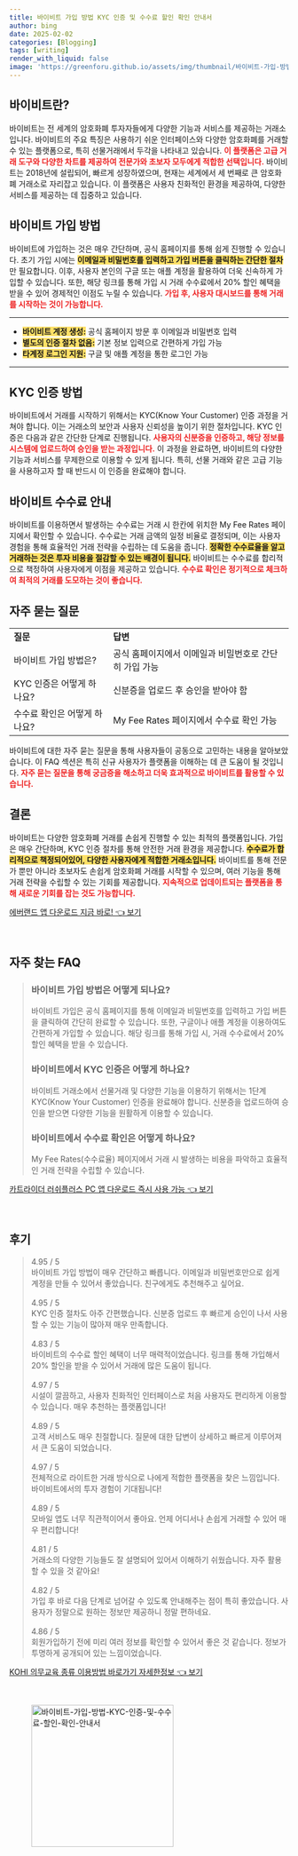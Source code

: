 ```yaml
---
title: 바이비트 가입 방법 KYC 인증 및 수수료 할인 확인 안내서
author: bing
date: 2025-02-02
categories: [Blogging]
tags: [writing]
render_with_liquid: false
image: 'https://greenforu.github.io/assets/img/thumbnail/바이비트-가입-방법-KYC-인증-및-수수료-할인-확인-안내서.webp'
---
```



<h2 id='바이비트란'>바이비트란?</h2>

<p>바이비트는 전 세계의 암호화폐 투자자들에게 다양한 기능과 서비스를 제공하는 거래소입니다. 바이비트의 주요 특징은 사용하기 쉬운 인터페이스와 다양한 암호화폐를 거래할 수 있는 플랫폼으로, 특히 선물거래에서 두각을 나타내고 있습니다. <b><span style="color: #ee2323;">이 플랫폼은 고급 거래 도구와 다양한 차트를 제공하여 전문가와 초보자 모두에게 적합한 선택입니다.</span></b> 바이비트는 2018년에 설립되어, 빠르게 성장하였으며, 현재는 세계에서 세 번째로 큰 암호화폐 거래소로 자리잡고 있습니다. 이 플랫폼은 사용자 친화적인 환경을 제공하여, 다양한 서비스를 제공하는 데 집중하고 있습니다.</p>

<h2 id='바이비트 가입 방법'>바이비트 가입 방법</h2>

<p>바이비트에 가입하는 것은 매우 간단하며, 공식 홈페이지를 통해 쉽게 진행할 수 있습니다. 초기 가입 시에는 <b><span style="background-color: #ffe066;">이메일과 비밀번호를 입력하고 가입 버튼을 클릭하는 간단한 절차</span></b>만 필요합니다. 이후, 사용자 본인의 구글 또는 애플 계정을 활용하여 더욱 신속하게 가입할 수 있습니다. 또한, 해당 링크를 통해 가입 시 거래 수수료에서 20% 할인 혜택을 받을 수 있어 경제적인 이점도 누릴 수 있습니다. <b><span style="color: #ee2323;">가입 후, 사용자 대시보드를 통해 거래를 시작하는 것이 가능합니다.</span></b></p>

<hr />

<ul>
    <li><b><span style="background-color: #ffe066;">바이비트 계정 생성:</span></b> 공식 홈페이지 방문 후 이메일과 비밀번호 입력</li>
    <li><b><span style="background-color: #ffe066;">별도의 인증 절차 없음:</span></b> 기본 정보 입력으로 간편하게 가입 가능</li>
    <li><b><span style="background-color: #ffe066;">타계정 로그인 지원:</span></b> 구글 및 애플 계정을 통한 로그인 가능</li>
</ul>

<hr />

<h2 id='KYC 인증 방법'>KYC 인증 방법</h2>

<p>바이비트에서 거래를 시작하기 위해서는 KYC(Know Your Customer) 인증 과정을 거쳐야 합니다. 이는 거래소의 보안과 사용자 신뢰성을 높이기 위한 절차입니다. KYC 인증은 다음과 같은 간단한 단계로 진행됩니다. <b><span style="color: #ee2323;">사용자의 신분증을 인증하고, 해당 정보를 시스템에 업로드하여 승인을 받는 과정입니다.</span></b> 이 과정을 완료하면, 바이비트의 다양한 기능과 서비스를 무제한으로 이용할 수 있게 됩니다. 특히, 선물 거래와 같은 고급 기능을 사용하고자 할 때 반드시 이 인증을 완료해야 합니다.</p>

<h2 id='바이비트 수수료 안내'>바이비트 수수료 안내</h2>

<p>바이비트를 이용하면서 발생하는 수수료는 거래 시 한칸에 위치한 My Fee Rates 페이지에서 확인할 수 있습니다. 수수료는 거래 금액의 일정 비율로 결정되며, 이는 사용자 경험을 통해 효율적인 거래 전략을 수립하는 데 도움을 줍니다. <b><span style="background-color: #ffe066;">정확한 수수료율을 알고 거래하는 것은 투자 비용을 절감할 수 있는 배경이 됩니다.</span></b> 바이비트는 수수료를 합리적으로 책정하여 사용자에게 이점을 제공하고 있습니다. <b><span style="color: #ee2323;">수수료 확인은 정기적으로 체크하여 최적의 거래를 도모하는 것이 좋습니다.</span></b></p>

<h2 id='자주 묻는 질문'>자주 묻는 질문</h2>

<table>
    <tr>
        <td><b>질문</b></td>
        <td><b>답변</b></td>
    </tr>
    <tr>
        <td>바이비트 가입 방법은?</td>
        <td>공식 홈페이지에서 이메일과 비밀번호로 간단히 가입 가능</td>
    </tr>
    <tr>
        <td>KYC 인증은 어떻게 하나요?</td>
        <td>신분증을 업로드 후 승인을 받아야 함</td>
    </tr>
    <tr>
        <td>수수료 확인은 어떻게 하나요?</td>
        <td>My Fee Rates 페이지에서 수수료 확인 가능</td>
    </tr>
</table>

<p>바이비트에 대한 자주 묻는 질문을 통해 사용자들이 공동으로 고민하는 내용을 알아보았습니다. 이 FAQ 섹션은 특히 신규 사용자가 플랫폼을 이해하는 데 큰 도움이 될 것입니다. <b><span style="color: #ee2323;">자주 묻는 질문을 통해 궁금증을 해소하고 더욱 효과적으로 바이비트를 활용할 수 있습니다.</span></b></p>

<h2 id='결론'>결론</h2>

<p>바이비트는 다양한 암호화폐 거래를 손쉽게 진행할 수 있는 최적의 플랫폼입니다. 가입은 매우 간단하며, KYC 인증 절차를 통해 안전한 거래 환경을 제공합니다. <b><span style="background-color: #ffe066;">수수료가 합리적으로 책정되어있어, 다양한 사용자에게 적합한 거래소입니다.</span></b> 바이비트를 통해 전문가 뿐만 아니라 초보자도 손쉽게 암호화폐 거래를 시작할 수 있으며, 여러 기능을 통해 거래 전략을 수립할 수 있는 기회를 제공합니다. <b><span style="color: #ee2323;">지속적으로 업데이트되는 플랫폼을 통해 새로운 기회를 잡는 것도 가능합니다.</span></b></p>


<p><a class="click-button" title="에버랜드 앱 다운로드 지금 바로!" href="https://greenforu.github.io/posts/%EC%97%90%EB%B2%84%EB%9E%9C%EB%93%9C-%EC%95%B1-%EB%8B%A4%EC%9A%B4%EB%A1%9C%EB%93%9C-%EC%A7%80%EA%B8%88-%EB%B0%94%EB%A1%9C!/" rel="dofollow">에버랜드 앱 다운로드 지금 바로! 👈 보기</a></p><br>
<h2 id='자주_찾는_FAQ'>자주 찾는 FAQ</h2>
<div itemscope="" itemtype="https://schema.org/FAQPage"> 
<blockquote> 
<div itemscope="" itemprop="mainEntity" itemtype="https://schema.org/Question"> 
<h3 itemprop="name">바이비트 가입 방법은 어떻게 되나요?</h3> 
<div itemscope="" itemprop="acceptedAnswer" itemtype="https://schema.org/Answer"> 
<span itemprop="text"> 
<p>바이비트 가입은 공식 홈페이지를 통해 이메일과 비밀번호를 입력하고 가입 버튼을 클릭하여 간단히 완료할 수 있습니다. 또한, 구글이나 애플 계정을 이용하여도 간편하게 가입할 수 있습니다. 해당 링크를 통해 가입 시, 거래 수수료에서 20% 할인 혜택을 받을 수 있습니다.</p> 
</span> 
</div> 
</div> 

<div itemscope="" itemprop="mainEntity" itemtype="https://schema.org/Question"> 
<h3 itemprop="name">바이비트에서 KYC 인증은 어떻게 하나요?</h3> 
<div itemscope="" itemprop="acceptedAnswer" itemtype="https://schema.org/Answer"> 
<span itemprop="text"> 
<p>바이비트 거래소에서 선물거래 및 다양한 기능을 이용하기 위해서는 1단계 KYC(Know Your Customer) 인증을 완료해야 합니다. 신분증을 업로드하여 승인을 받으면 다양한 기능을 원활하게 이용할 수 있습니다.</p> 
</span> 
</div> 
</div> 

<div itemscope="" itemprop="mainEntity" itemtype="https://schema.org/Question"> 
<h3 itemprop="name">바이비트에서 수수료 확인은 어떻게 하나요?</h3> 
<div itemscope="" itemprop="acceptedAnswer" itemtype="https://schema.org/Answer"> 
<span itemprop="text"> 
<p>My Fee Rates(수수료율) 페이지에서 거래 시 발생하는 비용을 파악하고 효율적인 거래 전략을 수립할 수 있습니다.</p> 
</span> 
</div> 
</div> 
</blockquote> 
</div>
<p><a class="click-button" title="카트라이더 러쉬플러스 PC 앱 다운로드 즉시 사용 가능" href="https://greenforu.github.io/posts/%EC%B9%B4%ED%8A%B8%EB%9D%BC%EC%9D%B4%EB%8D%94-%EB%9F%AC%EC%89%AC%ED%94%8C%EB%9F%AC%EC%8A%A4-PC-%EC%95%B1-%EB%8B%A4%EC%9A%B4%EB%A1%9C%EB%93%9C-%EC%A6%89%EC%8B%9C-%EC%82%AC%EC%9A%A9-%EA%B0%80%EB%8A%A5/" rel="dofollow">카트라이더 러쉬플러스 PC 앱 다운로드 즉시 사용 가능 👈 보기</a></p><br>
<h2 id='후기'>후기</h2>
<div itemscope itemtype="https://schema.org/Product">
  <blockquote>
  <div itemprop="review" itemscope itemtype="https://schema.org/Review">
      <div itemprop="reviewRating" itemscope itemtype="https://schema.org/Rating"> <span itemprop="ratingValue">4.95</span> / <span itemprop="bestRating">5</span> </div>
      <span itemprop="reviewBody">바이비트 가입 방법이 매우 간단하고 빠릅니다. 이메일과 비밀번호만으로 쉽게 계정을 만들 수 있어서 좋았습니다. 친구에게도 추천해주고 싶어요.</span>
  </div>
  <br>
  <div itemprop="review" itemscope itemtype="https://schema.org/Review">
      <div itemprop="reviewRating" itemscope itemtype="https://schema.org/Rating"> <span itemprop="ratingValue">4.95</span> / <span itemprop="bestRating">5</span> </div>
      <span itemprop="reviewBody">KYC 인증 절차도 아주 간편했습니다. 신분증 업로드 후 빠르게 승인이 나서 사용할 수 있는 기능이 많아져 매우 만족합니다.</span>
  </div>
  <br>
  <div itemprop="review" itemscope itemtype="https://schema.org/Review">
      <div itemprop="reviewRating" itemscope itemtype="https://schema.org/Rating"> <span itemprop="ratingValue">4.83</span> / <span itemprop="bestRating">5</span> </div>
      <span itemprop="reviewBody">바이비트의 수수료 할인 혜택이 너무 매력적이었습니다. 링크를 통해 가입해서 20% 할인을 받을 수 있어서 거래에 많은 도움이 됩니다.</span>
  </div>
  <br>
  <div itemprop="review" itemscope itemtype="https://schema.org/Review">
      <div itemprop="reviewRating" itemscope itemtype="https://schema.org/Rating"> <span itemprop="ratingValue">4.97</span> / <span itemprop="bestRating">5</span> </div>
      <span itemprop="reviewBody">시설이 깔끔하고, 사용자 친화적인 인터페이스로 처음 사용자도 편리하게 이용할 수 있습니다. 매우 추천하는 플랫폼입니다!</span>
  </div>
  <br>
  <div itemprop="review" itemscope itemtype="https://schema.org/Review">
      <div itemprop="reviewRating" itemscope itemtype="https://schema.org/Rating"> <span itemprop="ratingValue">4.89</span> / <span itemprop="bestRating">5</span> </div>
      <span itemprop="reviewBody">고객 서비스도 매우 친절합니다. 질문에 대한 답변이 상세하고 빠르게 이루어져서 큰 도움이 되었습니다.</span>
  </div>
  <br>
  <div itemprop="review" itemscope itemtype="https://schema.org/Review">
      <div itemprop="reviewRating" itemscope itemtype="https://schema.org/Rating"> <span itemprop="ratingValue">4.97</span> / <span itemprop="bestRating">5</span> </div>
      <span itemprop="reviewBody">전체적으로 라이트한 거래 방식으로 나에게 적합한 플랫폼을 찾은 느낌입니다. 바이비트에서의 투자 경험이 기대됩니다!</span>
  </div>
  <br>
  <div itemprop="review" itemscope itemtype="https://schema.org/Review">
      <div itemprop="reviewRating" itemscope itemtype="https://schema.org/Rating"> <span itemprop="ratingValue">4.89</span> / <span itemprop="bestRating">5</span> </div>
      <span itemprop="reviewBody">모바일 앱도 너무 직관적이어서 좋아요. 언제 어디서나 손쉽게 거래할 수 있어 매우 편리합니다!</span>
  </div>
  <br>
  <div itemprop="review" itemscope itemtype="https://schema.org/Review">
      <div itemprop="reviewRating" itemscope itemtype="https://schema.org/Rating"> <span itemprop="ratingValue">4.81</span> / <span itemprop="bestRating">5</span> </div>
      <span itemprop="reviewBody">거래소의 다양한 기능들도 잘 설명되어 있어서 이해하기 쉬웠습니다. 자주 활용할 수 있을 것 같아요!</span>
  </div>
  <br>
  <div itemprop="review" itemscope itemtype="https://schema.org/Review">
      <div itemprop="reviewRating" itemscope itemtype="https://schema.org/Rating"> <span itemprop="ratingValue">4.82</span> / <span itemprop="bestRating">5</span> </div>
      <span itemprop="reviewBody">가입 후 바로 다음 단계로 넘어갈 수 있도록 안내해주는 점이 특히 좋았습니다. 사용자가 정말으로 원하는 정보만 제공하니 정말 편하네요.</span>
  </div>
  <br>
  <div itemprop="review" itemscope itemtype="https://schema.org/Review">
      <div itemprop="reviewRating" itemscope itemtype="https://schema.org/Rating"> <span itemprop="ratingValue">4.86</span> / <span itemprop="bestRating">5</span> </div>
      <span itemprop="reviewBody">회원가입하기 전에 미리 여러 정보를 확인할 수 있어서 좋은 것 같습니다. 정보가 투명하게 공개되어 있는 느낌이었습니다.</span>
  </div>
  </blockquote>
</div>
<p><a class="click-button" title="KOHI 의무교육 종류 이용방법 바로가기 자세한정보" href="https://greenforu.github.io/posts/KOHI-%EC%9D%98%EB%AC%B4%EA%B5%90%EC%9C%A1-%EC%A2%85%EB%A5%98-%EC%9D%B4%EC%9A%A9%EB%B0%A9%EB%B2%95-%EB%B0%94%EB%A1%9C%EA%B0%80%EA%B8%B0-%EC%9E%90%EC%84%B8%ED%95%9C%EC%A0%95%EB%B3%B4/" rel="dofollow">KOHI 의무교육 종류 이용방법 바로가기 자세한정보 👈 보기</a></p><br>
<figure class="image"><img src="https://greenforu.github.io/assets/img/thumbnail/바이비트-가입-방법-KYC-인증-및-수수료-할인-확인-안내서.webp" alt="바이비트-가입-방법-KYC-인증-및-수수료-할인-확인-안내서" width="256" height="256"></figure>